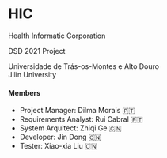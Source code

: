 # HIC
Health Informatic Corporation

DSD 2021 Project  

Universidade de Trás-os-Montes e Alto Douro  
Jilin University

#### Members
* Project Manager: Dilma Morais :portugal:
* Requirements Analyst: Rui Cabral :portugal:
* System Arquitect: Zhiqi Ge  :cn:
* Developer: Jin Dong  :cn:
* Tester: Xiao-xia Liu  :cn:

